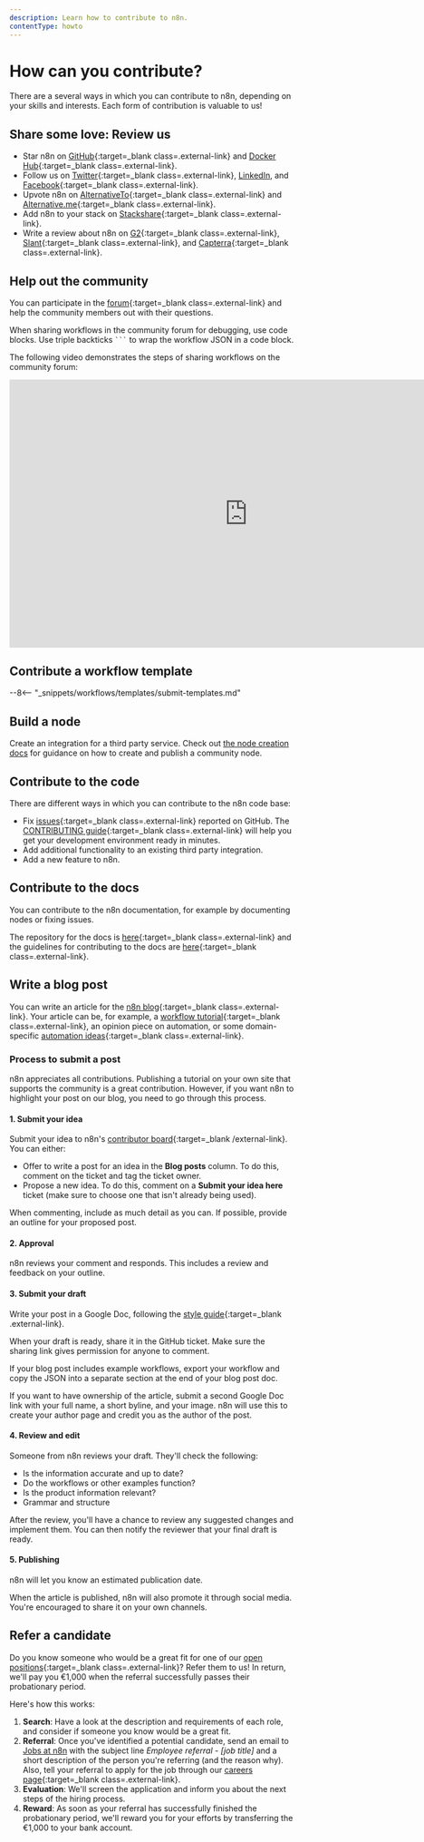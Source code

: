 ```yaml
---
description: Learn how to contribute to n8n.
contentType: howto
---
```


# How can you contribute?

There are a several ways in which you can contribute to n8n, depending on your skills and interests. Each form of contribution is valuable to us!

## Share some love: Review us

- Star n8n on [GitHub](https://github.com/n8n-io/n8n){:target=_blank class=.external-link} and [Docker Hub](https://hub.docker.com/r/n8nio/n8n){:target=_blank class=.external-link}.
- Follow us on [Twitter](https://twitter.com/n8n_io){:target=_blank class=.external-link}, [LinkedIn](https://www.linkedin.com/company/28491094), and [Facebook](https://www.facebook.com/n8nio/){:target=_blank class=.external-link}.
- Upvote n8n on [AlternativeTo](https://alternativeto.net/software/n8n-io/){:target=_blank class=.external-link} and [Alternative.me](https://alternative.me/n8n-io){:target=_blank class=.external-link}.
- Add n8n to your stack on [Stackshare](https://stackshare.io/n8n){:target=_blank class=.external-link}.
- Write a review about n8n on [G2](https://www.g2.com/products/n8n/reviews){:target=_blank class=.external-link}, [Slant](https://www.slant.co/improve/options/37977/~n8n-review){:target=_blank class=.external-link}, and [Capterra](https://www.capterra.com/p/198028/n8n-io/){:target=_blank class=.external-link}.

## Help out the community

You can participate in the [forum](https://community.n8n.io/){:target=_blank class=.external-link} and help the community members out with their questions.

When sharing workflows in the community forum for debugging, use code blocks. Use triple backticks ` ``` ` to wrap the workflow JSON in a code block.

The following video demonstrates the steps of sharing workflows on the community forum:

<div class="video-container">

<iframe width="840" height="472.5" src="https://www.youtube.com/embed/dVC8yLqUvCE" frameborder="0" allow="accelerometer; autoplay; clipboard-write; encrypted-media; gyroscope; picture-in-picture" allowfullscreen></iframe>

</div>

## Contribute a workflow template

--8<-- "_snippets/workflows/templates/submit-templates.md"

## Build a node

Create an integration for a third party service. Check out [the node creation docs](/integrations/creating-nodes/overview/) for guidance on how to create and publish a community node.

## Contribute to the code

There are different ways in which you can contribute to the n8n code base:

- Fix [issues](https://github.com/n8n-io/n8n/issues){:target=_blank class=.external-link} reported on GitHub. The [CONTRIBUTING guide](https://github.com/n8n-io/n8n/blob/master/CONTRIBUTING.md){:target=_blank class=.external-link} will help you get your development environment ready in minutes.
- Add additional functionality to an existing third party integration.
- Add a new feature to n8n.

## Contribute to the docs

You can contribute to the n8n documentation, for example by documenting nodes or fixing issues.

The repository for the docs is [here](https://github.com/n8n-io/n8n-docs){:target=_blank class=.external-link} and the guidelines for contributing to the docs are [here](https://github.com/n8n-io/n8n-docs/blob/master/CONTRIBUTING.md){:target=_blank class=.external-link}.

## Write a blog post

You can write an article for the [n8n blog](https://n8n.io/blog/){:target=_blank class=.external-link}. Your article can be, for example, a [workflow tutorial](https://n8n.io/blog/tag/tutorial/){:target=_blank class=.external-link}, an opinion piece on automation, or some domain-specific [automation ideas](https://n8n.io/blog/tag/ideas/){:target=_blank class=.external-link}. 

### Process to submit a post

n8n appreciates all contributions. Publishing a tutorial on your own site that supports the community is a great contribution. However, if you want n8n to highlight your post on our blog, you need to go through this process.

#### 1. Submit your idea

Submit your idea to n8n's [contributor board](https://github.com/orgs/n8n-io/projects/3){:target=_blank /external-link}. You can either:

* Offer to write a post for an idea in the **Blog posts** column. To do this, comment on the ticket and tag the ticket owner.
* Propose a new idea. To do this, comment on a **Submit your idea here** ticket (make sure to choose one that isn't already being used).

When commenting, include as much detail as you can. If possible, provide an outline for your proposed post.

#### 2. Approval

n8n reviews your comment and responds. This includes a review and feedback on your outline.

#### 3. Submit your draft

Write your post in a Google Doc, following the [style guide](https://n8n.notion.site/n8n-blog-writing-style-97dc73436a624933b75ddc941a361b70){:target=_blank .external-link}.

When your draft is ready, share it in the GitHub ticket. Make sure the sharing link gives permission for anyone to comment.

If your blog post includes example workflows, export your workflow and copy the JSON into a separate section at the end of your blog post doc.

If you want to have ownership of the article, submit a second Google Doc link with your full name, a short byline, and your image. n8n will use this to create your author page and credit you as the author of the post.

#### 4. Review and edit

Someone from n8n reviews your draft. They'll check the following:

* Is the information accurate and up to date?
* Do the workflows or other examples function?
* Is the product information relevant?
* Grammar and structure

After the review, you'll have a chance to review any suggested changes and implement them. You can then notify the reviewer that your final draft is ready.

#### 5. Publishing

n8n will let you know an estimated publication date. 

When the article is published, n8n will also promote it through social media. You're encouraged to share it on your own channels.

## Refer a candidate

Do you know someone who would be a great fit for one of our [open positions](https://n8n.io/careers){:target=_blank class=.external-link}? Refer them to us! In return, we'll pay you €1,000 when the referral successfully passes their probationary period.

Here's how this works:

1. **Search**: Have a look at the description and requirements of each role, and consider if someone you know would be a great fit.
2. **Referral**: Once you've identified a potential candidate, send an email to [Jobs at n8n](mailto:jobs@n8n.io) with the subject line *Employee referral - [job title]* and a short description of the person you're referring (and the reason why). Also, tell your referral to apply for the job through our [careers page](https://n8n.io/careers){:target=_blank class=.external-link}.
3. **Evaluation**: We'll screen the application and inform you about the next steps of the hiring process.
4. **Reward**: As soon as your referral has successfully finished the probationary period, we'll reward you for your efforts by transferring the €1,000 to your bank account.
